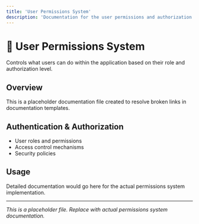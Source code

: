 ```yaml
---
title: 'User Permissions System'
description: 'Documentation for the user permissions and authorization system'
---
```


# 🔐 User Permissions System

Controls what users can do within the application based on their role and authorization level.

## Overview

This is a placeholder documentation file created to resolve broken links in documentation templates.

## Authentication & Authorization

- User roles and permissions
- Access control mechanisms
- Security policies

## Usage

Detailed documentation would go here for the actual permissions system implementation.

---

_This is a placeholder file. Replace with actual permissions system documentation._
